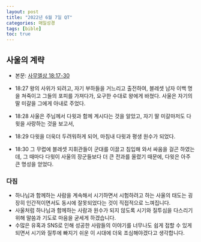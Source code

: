 ```yaml
---
layout: post
title: "2022년 6월 7일 QT"
categories: 매일성경
tags: [bible]
toc: true
---
```


## 사울의 계략
- 본문: [사무엘상 18:17-30](https://www.bskorea.or.kr/bible/korbibReadpage.php?version=SAENEW&book=1sa&chap=18&sec=17&cVersion=&fontSize=15px&fontWeight=normal#focus)

- 18:27 왕의 사위가 되려고, 자기 부하들을 거느리고 출전하여, 블레셋 남자 이백 명을 쳐죽이고 그들의 포피를 가져다가, 요구한 수대로 왕에게 바쳤다. 사울은 자기의 딸 미갈을 그에게 아내로 주었다.
- 18:28 사울은 주님께서 다윗과 함께 계시다는 것을 알았고, 자기 딸 미갈마저도 다윗을 사랑하는 것을 보고서,
- 18:29 다윗을 더욱더 두려워하게 되어, 마침내 다윗과 평생 원수가 되었다.
- 18:30 그 무렵에 블레셋 지휘관들이 군대를 이끌고 침입해 와서 싸움을 걸곤 하였는데, 그 때마다 다윗이 사울의 장군들보다 더 큰 전과를 올렸기 때문에, 다윗은 아주 큰 명성을 얻었다.

### 다짐
- 하나님과 함께하는 사람을 계속해서 시기하면서 시험하려고 하는 사울의 태도는 굉장히 인간적이면서도 동시에 잘못되었다는 것이 직접적으로 느껴집니다.
- 사울처럼 하나님과 함께하는 사람과 원수가 되지 않도록 시기와 질투심을 다스리기 위해 말씀과 기도로 마음을 굳세게 하겠습니다.
- 수많은 유혹과 SNS로 인해 성공한 사람들의 이야기를 너무나도 쉽게 접할 수 있게 되면서 시기와 질투에 빠지기 쉬운 이 시대에 더욱 조심해야겠다고 생각합니다.

